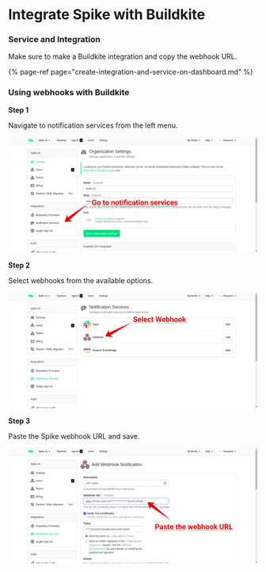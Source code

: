 # Integrate Spike with Buildkite

### Service and Integration

Make sure to make a Buildkite integration and copy the webhook URL.

{% page-ref page="create-integration-and-service-on-dashboard.md" %}



### Using webhooks with Buildkite

**Step 1**

Navigate to notification services from the left menu.

![](../.gitbook/assets/image%20%28143%29.png)



**Step 2**

Select webhooks from the available options.

![](../.gitbook/assets/image%20%28144%29.png)



**Step 3**

Paste the Spike webhook URL and save.

![](../.gitbook/assets/image%20%28145%29.png)



